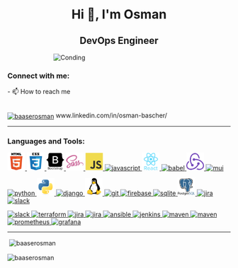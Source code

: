 
<h1 align="center">Hi 👋, I'm Osman</h1>
<h2 align="center">DevOps Engineer</h2>
<img align="right" alt="Conding" width="400" src="https://cdn.dribbble.com/users/1162077/screenshots/3848914/programmer.gif">

<br>

<h3 align="left">Connect with me:</h3>
- 📫 How to reach me <p align="left">
 <br>
<a href="https://www.linkedin.com/in/osman-bascher/" target="blank"><img align="center" margin-top="10px" src="https://raw.githubusercontent.com/rahuldkjain/github-profile-readme-generator/master/src/images/icons/Social/linked-in-alt.svg" alt="baaserosman" height="30" width="40" /></a> www.linkedin.com/in/osman-bascher/
 

<hr>

<h3 align="left">Languages and Tools:</h3>
<p align="left"> 
 
 <a href="https://www.w3.org/html/" target="_blank" rel="noreferrer"> <img src="https://raw.githubusercontent.com/devicons/devicon/master/icons/html5/html5-original-wordmark.svg" alt="html5" width="40" height="40"/> </a>
 <a href="https://www.w3schools.com/css/" target="_blank" rel="noreferrer"> <img src="https://raw.githubusercontent.com/devicons/devicon/master/icons/css3/css3-original-wordmark.svg" alt="css3" width="40" height="40"/> </a> 
 <a href="https://getbootstrap.com" target="_blank" rel="noreferrer"> <img src="https://raw.githubusercontent.com/devicons/devicon/master/icons/bootstrap/bootstrap-plain-wordmark.svg" alt="bootstrap" width="40" height="40"/> </a>
 <a href="https://sass-lang.com" target="_blank" rel="noreferrer"> <img src="https://raw.githubusercontent.com/devicons/devicon/master/icons/sass/sass-original.svg" alt="sass" width="40" height="40"/> </a> 
 <a href="https://developer.mozilla.org/en-US/docs/Web/JavaScript" target="_blank" rel="noreferrer"> <img src="https://raw.githubusercontent.com/devicons/devicon/master/icons/javascript/javascript-original.svg" alt="javascript" width="40" height="40"/> </a> 
 <a href="https://www.typescriptlang.org/" target="_blank" rel="noreferrer"> <img src="https://upload.wikimedia.org/wikipedia/commons/thumb/4/4c/Typescript_logo_2020.svg/1200px-Typescript_logo_2020.svg.png" alt="javascript" width="40" height="40"/> </a> 
 <a href="https://reactjs.org/" target="_blank" rel="noreferrer"> <img src="https://raw.githubusercontent.com/devicons/devicon/master/icons/react/react-original-wordmark.svg" alt="react" width="40" height="40"/> </a>
 <a href="https://babeljs.io/" target="_blank" rel="noreferrer"> <img src="https://sdtimes.com/wp-content/uploads/2018/08/babel.png" alt="babel" width="40" height="40"/> </a>
 <a href="https://redux.js.org" target="_blank" rel="noreferrer"><img src="https://raw.githubusercontent.com/devicons/devicon/master/icons/redux/redux-original.svg" alt="redux" width="40" height="40"/> </a>
 <a href="https://mui.com/" target="_blank"><img src="https://mui.com/static/logo.png" alt="mui" width="40" height="40"/> </a> 
 
 <a href="https://nodejs.org/en/" target="_blank" rel="noreferrer"> <img src="https://www.argenova.com.tr/uploads/a_blog/image/768644_node-js-nedir-ne-icin-kullanilir.jpg" alt="python" width="40" height="40"/> </a>
 <a href="https://www.python.org" target="_blank" rel="noreferrer"> <img src="https://raw.githubusercontent.com/devicons/devicon/master/icons/python/python-original.svg" alt="python" width="40" height="40"/> </a>
 <a href="https://www.djangoproject.com/" target="_blank" rel="noreferrer"> <img src="https://www.stackcodify.com/wp-content/uploads/2021/05/django-logo-big-1.jpeg" alt="django" width="40" height="40"/> </a>
  <a href="https://www.linux.org/" target="_blank" rel="noreferrer"> <img src="https://raw.githubusercontent.com/devicons/devicon/master/icons/linux/linux-original.svg" alt="linux" width="40" height="40"/> </a>
 <a href="https://git-scm.com/" target="_blank" rel="noreferrer"> <img src="https://www.vectorlogo.zone/logos/git-scm/git-scm-icon.svg" alt="git" width="40" height="40"/> </a>
 <a href="https://firebase.google.com/" target="_blank" rel="noreferrer"> <img src="https://www.vectorlogo.zone/logos/firebase/firebase-icon.svg" alt="firebase" width="40" height="40"/> </a>
 <a href="https://www.sqlite.org/" target="_blank" rel="noreferrer"> <img src="https://www.vectorlogo.zone/logos/sqlite/sqlite-icon.svg" alt="sqlite" width="40" height="40"/> </a>
 <a href="https://www.postgresql.org" target="_blank" rel="noreferrer"> <img src="https://raw.githubusercontent.com/devicons/devicon/master/icons/postgresql/postgresql-original-wordmark.svg" alt="postgresql" width="40" height="40"/> </a>
 <a href="https://www.mongodb.com/" target="_blank"> <img src="https://www.itnetwork.cz/images/46772/lekce5/mdb.png" alt="jira" width="40" height="40"/> </a>
 <a href="https://slack.com/" target="_blank"> <img src="https://pbs.twimg.com/profile_images/1461144163789983748/N5iAWd2d.jpg" alt="slack" width="40" height="40"/> </a>
 
<a href="https://aws.amazon.com/de/" target="_blank"> <img src="https://pbs.twimg.com/profile_images/1388165108786884619/ZnSwt6Qb_400x400.jpg" alt="slack" width="40" height="40"/> </a>
<a href="https://www.terraform.io/" target="_blank"> <img src="https://scalefactory.com/blog/2021/04/30/hashicorp-terraform-release-key-rotation/Terraform.png" alt="terraform" width="40" height="40"/> </a>
<a href="https://www.docker.com/" target="_blank"> <img src="https://imgproxy7.tinhte.vn/BI3pFm15hkGuqaM9AmyYm5D8qsUOS1q71vRqwAwP3Io/rs:fill:400:400:0/plain/https://photo2.tinhte.vn/data/attachment-files/2019/05/4641077_docker-la-gi-tai-sao-phai-dung-docker.jpg" alt="jira" width="40" height="40"/> </a> 
<a href="https://kubernetes.io/" target="_blank"> <img src="https://www.pngitem.com/pimgs/m/3-31510_svg-kubernetes-logo-hd-png-download.png" alt="jira" width="40" height="40"/> </a>
<a href="https://www.ansible.com/" target="_blank"> <img src="https://www.signal-chief.com/wp-content/uploads/2020/12/Ansible.jpg" alt="ansible" width="40" height="40"/> </a>
<a href="https://www.jenkins.io/" target="_blank"> <img src="https://www.informatik-aktuell.de/fileadmin/_processed_/5/d/csm_720-Jenkins_210b3e295f.jpg" alt="jenkins" width="40" height="40"/> </a>
<a href="https://maven.apache.org/" target="_blank"> <img src="https://iq.opengenus.org/content/images/2019/08/maven.png" alt="maven" width="40" height="40"/> </a>
<a href="https://maven.apache.org/" target="_blank"> <img src="https://encrypted-tbn0.gstatic.com/images?q=tbn:ANd9GcTvMt02HMw26k-v6o94tR9TBnp3aB303tZ2_GYVPFvqo12hIQsAZHPz8WnfECskQV0Xlc8&usqp=CAU" alt="maven" width="40" height="40"/> </a>
<a href="https://prometheus.io/" target="_blank"> <img src="https://static.wixstatic.com/media/cf93e2_c52dcfd44ea84f01b64cef91b4e54b98~mv2.png/v1/fill/w_640,h_480,al_c,q_85,usm_0.66_1.00_0.01,enc_auto/cf93e2_c52dcfd44ea84f01b64cef91b4e54b98~mv2.png" alt="prometheus" width="40" height="40"/> </a>
<a href="https://grafana.com/" target="_blank"> <img src="https://images.ctfassets.net/o7xu9whrs0u9/7Erq6IEoCaJkBtHMhblLzS/9310518537dffc123d3d9059edace8ed/Grafana-logo-2.png" alt="grafana" width="40" height="40"/> </a>
</p> 
<hr>

<p>&nbsp;<img align="center" src="https://github-readme-stats.vercel.app/api?username=baaserosman&show_icons=true&locale=en" alt="baaserosman" /></p>

<p><img align="center" src="https://github-readme-streak-stats.herokuapp.com/?user=baaserosman&" alt="baaserosman" /></p>
